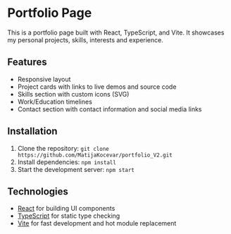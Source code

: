 
# Portfolio Page

This is a portfolio page built with React, TypeScript, and Vite. It showcases my personal projects, skills, interests and experience.

## Features

-   Responsive layout
-   Project cards with links to live demos and source code
-   Skills section with custom icons (SVG)
-   Work/Education timelines
-   Contact section with contact information and social media links

## Installation

1.  Clone the repository: `git clone https://github.com/MatijaKocevar/portfolio_V2.git`
2.  Install dependencies: `npm install`
3.  Start the development server: `npm start`

## Technologies

-   [React](https://reactjs.org/) for building UI components
-   [TypeScript](https://www.typescriptlang.org/) for static type checking
-   [Vite](https://vitejs.dev/) for fast development and hot module replacement
